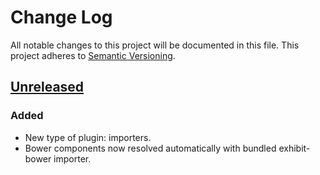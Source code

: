 # Change Log
All notable changes to this project will be documented in this file.
This project adheres to [Semantic Versioning](http://semver.org/).

## [Unreleased][unreleased]
### Added
- New type of plugin: importers.
- Bower components now resolved automatically with bundled exhibit-bower importer.


<!-- EXAMPLE:
## [0.0.8] - 2015-02-17
### Changed
- Update year to match in every README example.

### Fixed
- Fix typos in recent README changes.
- Update outdated unreleased diff link.
 -->

[unreleased]: https://github.com/exhibitjs/exhibit/compare/v0.1.0...HEAD
